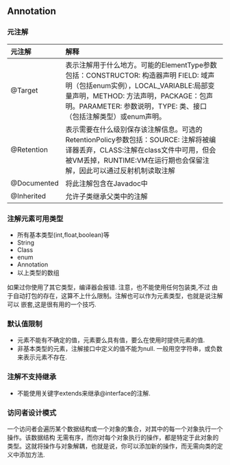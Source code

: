 
## Annotation
### 元注解

|元注解|解释|        
|:----|:----|
|@Target|表示注解用于什么地方。可能的ElementType参数包括：CONSTRUCTOR: 构造器声明 FIELD: 域声明（包括enum实例），LOCAL_VARIABLE:局部变量声明，METHOD: 方法声明，PACKAGE：包声明。PARAMETER: 参数说明，TYPE: 类、接口（包括注解类型）或enum声明。|
|@Retention|表示需要在什么级别保存该注解信息。可选的RetentionPolicy参数包括：SOURCE: 注解将被编译器丢弃，CLASS:注解在class文件中可用，但会被VM丢掉，RUNTIME:VM在运行期也会保留注解，因此可以通过反射机制读取注解|
|@Documented|将此注解包含在Javadoc中|
|@Inherited|允许子类继承父类中的注解|

### 注解元素可用类型
* 所有基本类型(int,float,boolean)等
* String
* Class
* enum
* Annotation
* 以上类型的数组       

如果过你使用了其它类型，编译器会报错. 注意，也不能使用任何包装类,不过
由于自动打包的存在，这算不上什么限制。注解也可以作为元素类型，也就是说注解可以
嵌套,这是很有用的一个技巧.

### 默认值限制
* 元素不能有不确定的值，元素要么具有值，要么在使用时提供元素的值.
* 非基本类型的元素，注解接口中定义的值不能为null. 一般用空字符串，或负数来表示元素不存在.

### 注解不支持继承
* 不能使用关键字extends来继承@interface的注解.


### 访问者设计模式
一个访问者会遍历某个数据结构或一个对象的集合，对其中的每一个对象执行一个操作。该数据结构
无需有序，而你对每个对象执行的操作，都是特定于此对象的类型。这就将操作与对象解耦，也就是说，你可以添加新的操作，而无需向类的定义中添加方法.
